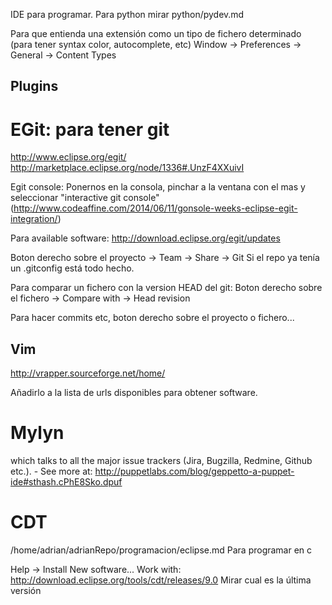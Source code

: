 IDE para programar.
Para python mirar python/pydev.md

Para que entienda una extensión como un tipo de fichero determinado (para tener syntax color, autocomplete, etc)
Window -> Preferences -> General -> Content Types

## Plugins ##

# EGit: para tener git #
http://www.eclipse.org/egit/
http://marketplace.eclipse.org/node/1336#.UnzF4XXuivI

Egit console:
Ponernos en la consola, pinchar a la ventana con el mas y seleccionar "interactive git console" (http://www.codeaffine.com/2014/06/11/gonsole-weeks-eclipse-egit-integration/)

Para available software:
http://download.eclipse.org/egit/updates

Boton derecho sobre el proyecto -> Team -> Share -> Git
  Si el repo ya tenía un .gitconfig está todo hecho.

Para comparar un fichero con la version HEAD del git:
  Boton derecho sobre el fichero -> Compare with -> Head revision

Para hacer commits etc, boton derecho sobre el proyecto o fichero...

## Vim ##
http://vrapper.sourceforge.net/home/

Añadirlo a la lista de urls disponibles para obtener software.

# Mylyn #
which talks to all the major issue trackers (Jira, Bugzilla, Redmine, Github etc.). - See more at: http://puppetlabs.com/blog/geppetto-a-puppet-ide#sthash.cPhE8Sko.dpuf

# CDT
/home/adrian/adrianRepo/programacion/eclipse.md
Para programar en c

Help -> Install New software...
Work with: http://download.eclipse.org/tools/cdt/releases/9.0
Mirar cual es la última versión

